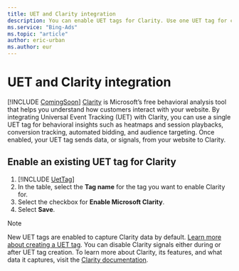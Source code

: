 ```yaml
---
title: UET and Clarity integration
description: You can enable UET tags for Clarity. Use one UET tag for conversion tracking, remarketing, and visual analytics.
ms.service: "Bing-Ads"
ms.topic: "article"
author: eric-urban
ms.author: eur
---
```


# UET and Clarity integration

[!INCLUDE [ComingSoon](./includes/ComingSoon.md)]
[Clarity](https://go.microsoft.com/fwlink?LinkId=2167826) is Microsoft’s free behavioral analysis tool that helps you understand how customers interact with your website. By integrating Universal Event Tracking (UET) with Clarity, you can use a single UET tag for behavioral insights such as heatmaps and session playbacks, conversion tracking, automated bidding, and audience targeting. Once enabled, your UET tag sends data, or signals, from your website to Clarity.

## Enable an existing UET tag for Clarity

1. [!INCLUDE [UetTag](./includes/UetTag.md)]
1. In the table, select the **Tag name**      for the tag you want to enable Clarity for.
1. Select the checkbox for **Enable Microsoft&nbsp;Clarity**.
1. Select **Save**.

> [!NOTE]
> New UET tags are enabled to capture Clarity data by default. [Learn more about creating a UET tag](./hlp_BA_PROC_UETv2CreateTag.md).
> You can disable Clarity signals either during or after UET tag creation.
> To learn more about Clarity, its features, and what data it captures, visit the [Clarity documentation](https://go.microsoft.com/fwlink?LinkId=2167826).


